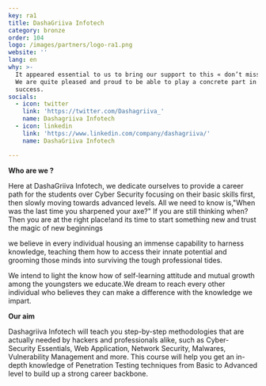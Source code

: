 ```yaml
---
key: ra1
title: DashaGriiva Infotech
category: bronze
order: 104
logo: /images/partners/logo-ra1.png
website: ''
lang: en
why: >-
  It appeared essential to us to bring our support to this « don’t miss » event.
  We are quite pleased and proud to be able to play a concrete part in its
  success.  
socials:
  - icon: twitter
    link: 'https://twitter.com/Dashagriiva_'
    name: Dashagriiva Infotech
  - icon: linkedin
    link: 'https://www.linkedin.com/company/dashagriiva/'
    name: DashaGriiva Infotech

---
```

<b>Who are we ?</b>

Here at DashaGriiva Infotech, we dedicate ourselves to provide a career path for the students over 
Cyber Security focusing on their basic skills first, then slowly moving towards advanced levels. 
All we need to know is,"When was the last time you sharpened your axe?" 
If you are still thinking when? Then you are at the right place!and its time to start something new and trust the magic of new beginnings


we believe in every individual housing an immense capability to harness knowledge, teaching them how to access their innate potential and grooming those minds into surviving the tough professional tides.

We intend to light the know how of self-learning attitude and mutual growth among the youngsters we educate.We dream to reach every other individual who believes
they can make a difference with the knowledge we impart.

<b>Our aim</b>

Dashagriiva Infotech will teach you step-by-step methodologies that are 
actually needed by hackers and professionals alike, such as Cyber- 
Security Essentials, Web Application, Network Security, Malwares, 
Vulnerability Management and more. 
This course will help you get an in-depth knowledge of Penetration 
Testing techniques from Basic to Advanced level to build up a 
strong career backbone.